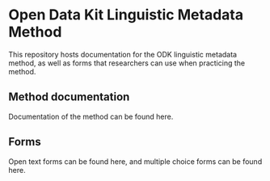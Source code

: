 # Open Data Kit Linguistic Metadata Method
This repository hosts documentation for the ODK linguistic metadata method, as well as forms that researchers can use when practicing the method.

## Method documentation
Documentation of the method can be found here.

## Forms
Open text forms can be found here, and multiple choice forms can be found here. 